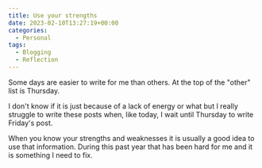 ```yaml
---
title: Use your strengths
date: 2023-02-10T13:27:19+00:00
categories:
  - Personal
tags:
  - Blogging
  - Reflection
---
```


Some days are easier to write for me than others. At the top of the "other" list is Thursday.

I don't know if it is just because of a lack of energy or what but I really struggle to write these posts when, like today, I wait until Thursday to write Friday's post.

When you know your strengths and weaknesses it is usually a good idea to use that information. During this past year that has been hard for me and it is something I need to fix.